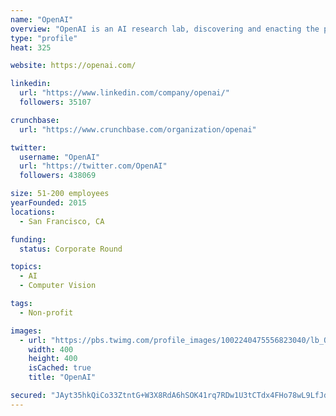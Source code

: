 ```yaml
---
name: "OpenAI"
overview: "OpenAI is an AI research lab, discovering and enacting the path to safe artificial general intelligence."
type: "profile"
heat: 325

website: https://openai.com/

linkedin:
  url: "https://www.linkedin.com/company/openai/"
  followers: 35107

crunchbase:
  url: "https://www.crunchbase.com/organization/openai"

twitter:
  username: "OpenAI"
  url: "https://twitter.com/OpenAI"
  followers: 438069

size: 51-200 employees
yearFounded: 2015
locations:
  - San Francisco, CA

funding:
  status: Corporate Round

topics:
  - AI
  - Computer Vision

tags:
  - Non-profit

images:
  - url: "https://pbs.twimg.com/profile_images/1002240475556823040/lb_Q04CY_400x400.jpg"
    width: 400
    height: 400
    isCached: true
    title: "OpenAI"

secured: "JAyt35hkQiCo33ZtntG+W3X8RdA6hSOK41rq7RDw1U3tCTdx4FHo78wL9LfJdD7cCI2J/sDJytjjgHwV4IsqHtPAY0aC+TeT/JIrTssRG/ghLeJxIha6tWf04YqWcw836awVrmHGso4Wl6a/u6ZiqtQuw7aWGZbTa1ahtYDRswI5+CY9ISuoVA7FLNavTZ7dty1ZlNVhl/+T8ObMjA+ldK2U8KLZAF+HxNgTxjXm9P8TFP1wgoTfOmrRBYElIkX1uCSN569a1+ksJb6XPaTMTYe5XHuoQ04dWHkSoyzPH2uI/vbcmxrNCFC7LCUZh8O2wd1IOF3SztXtPRpSKTOcIh7TbAhrePKkPOg9NyURtKdTYd550PRZ64fMpoFE6yhl11hnaC2WyIAYHQ30/r/8/g==;o0sP374F+y3ZX48Mpmykxw=="
---
```


